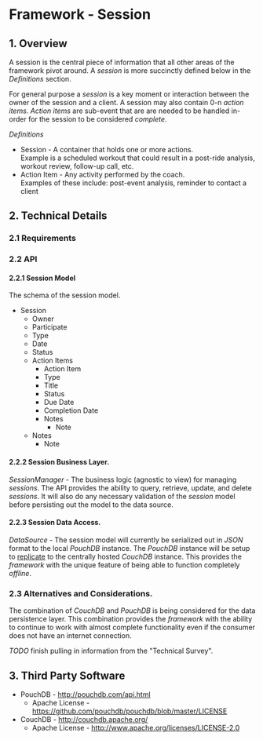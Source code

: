 # Framework - Session

## 1. Overview

A session is the central piece of information that all 
other areas of the framework pivot around. A *session* is 
more succinctly defined below in the *Definitions* section.

For general purpose a *session* is a key moment or interaction
between the owner of the session and a client. A session may also
contain 0-n *action items*. *Action items* are sub-event that are
are needed to be handled in-order for the session to be considered
_complete_.

*Definitions*
* Session - A container that holds one or more actions.  
Example is a scheduled workout that could result in a post-ride analysis, workout review, follow-up call, etc.
* Action Item - Any activity performed by the coach.  
Examples of these include: post-event analysis, reminder to contact a client

## 2. Technical Details
### 2.1 Requirements
### 2.2 API
#### 2.2.1 Session Model
The schema of the session model.
* Session
  * Owner
  * Participate 
  * Type
  * Date
  * Status
  * Action Items
    * Action Item
    * Type
    * Title
    * Status
    * Due Date
    * Completion Date
    * Notes
      * Note
  * Notes
    * Note

#### 2.2.2 Session Business Layer.

*SessionManager* - The business logic (agnostic to view) for managing
*sessions*. The API provides the ability to query, retrieve, update, and
delete *sessions*. It will also do any necessary validation of the *session*
model before persisting out the model to the data source.

#### 2.2.3 Session Data Access.

*DataSource* - The session model will currently be serialized out in *JSON*
format to the local *PouchDB* instance. The *PouchDB* instance
will be setup to [replicate](http://pouchdb.com/api.html#replication)
to the centrally hosted *CouchDB* instance. This provides the *framework*
with the unique feature of being able to function completely _offline_.

### 2.3 Alternatives and Considerations.

The combination of *CouchDB* and *PouchDB* is being considered for the data 
persistence layer. This combination provides the *framework* with the ability
to continue to work with almost complete functionality even if the consumer
does not have an internet connection.

*TODO* finish pulling in information from the "Technical Survey".

## 3. Third Party Software

* PouchDB - http://pouchdb.com/api.html
  * Apache License - https://github.com/pouchdb/pouchdb/blob/master/LICENSE
* CouchDB - http://couchdb.apache.org/
  * Apache License - http://www.apache.org/licenses/LICENSE-2.0